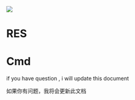 

![](https://github.com/xcodecraft/rigger-nx/blob/master/doc/rigger-ng-2.0.034.jpeg)

# RES


# Cmd



if you have question , i will update this document

如果你有问题，我将会更新此文档
